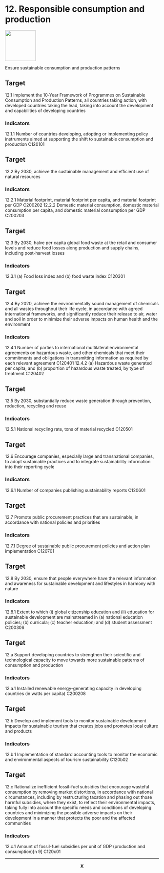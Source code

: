 # 12. Responsible consumption and production

<img src=https://theo-armour.github.io/sdg-2021/images/sdg-icons/E_SDG_Icons-12.jpg width=100 >

Ensure sustainable consumption and production patterns


## Target

12.1 Implement the 10‑Year Framework of Programmes on Sustainable Consumption and Production Patterns, all countries taking action, with developed countries taking the lead, taking into account the development and capabilities of developing countries

### Indicators

12.1.1 Number of countries developing, adopting or implementing policy instruments aimed at supporting the shift to sustainable consumption and production C120101
## Target

12.2 By 2030, achieve the sustainable management and efficient use of natural resources

### Indicators

12.2.1 Material footprint, material footprint per capita, and material footprint per GDP C200202
12.2.2 Domestic material consumption, domestic material consumption per capita, and domestic material consumption per GDP C200203
## Target

12.3 By 2030, halve per capita global food waste at the retail and consumer levels and reduce food losses along production and supply chains, including post-harvest losses

### Indicators

12.3.1 (a) Food loss index and (b) food waste index C120301
## Target

12.4 By 2020, achieve the environmentally sound management of chemicals and all wastes throughout their life cycle, in accordance with agreed international frameworks, and significantly reduce their release to air, water and soil in order to minimize their adverse impacts on human health and the environment

### Indicators

12.4.1 Number of parties to international multilateral environmental agreements on hazardous waste, and other chemicals that meet their commitments and obligations in transmitting information as required by each relevant agreement C120401
12.4.2 (a) Hazardous waste generated per capita; and (b) proportion of hazardous waste treated, by type of treatment C120402
## Target

12.5 By 2030, substantially reduce waste generation through prevention, reduction, recycling and reuse

### Indicators

12.5.1 National recycling rate, tons of material recycled C120501
## Target

12.6 Encourage companies, especially large and transnational companies, to adopt sustainable practices and to integrate sustainability information into their reporting cycle

### Indicators

12.6.1 Number of companies publishing sustainability reports C120601
## Target

12.7 Promote public procurement practices that are sustainable, in accordance with national policies and priorities

### Indicators

12.7.1 Degree of sustainable public procurement policies and action plan implementation C120701
## Target

12.8 By 2030, ensure that people everywhere have the relevant information and awareness for sustainable development and lifestyles in harmony with nature

### Indicators

12.8.1 Extent to which (i) global citizenship education and (ii) education for sustainable development are mainstreamed in (a) national education policies; (b) curricula; (c) teacher education; and (d) student assessment C200306
## Target

12.a Support developing countries to strengthen their scientific and technological capacity to move towards more sustainable patterns of consumption and production

### Indicators

12.a.1 Installed renewable energy-generating capacity in developing countries (in watts per capita) C200208
## Target

12.b Develop and implement tools to monitor sustainable development impacts for sustainable tourism that creates jobs and promotes local culture and products

### Indicators

12.b.1 Implementation of standard accounting tools to monitor the economic and environmental aspects of tourism sustainability C120b02
## Target

12.c Rationalize inefficient fossil-fuel subsidies that encourage wasteful consumption by removing market distortions, in accordance with national circumstances, including by restructuring taxation and phasing out those harmful subsidies, where they exist, to reflect their environmental impacts, taking fully into account the specific needs and conditions of developing countries and minimizing the possible adverse impacts on their development in a manner that protects the poor and the affected communities

### Indicators

12.c.1 Amount of fossil-fuel subsidies per unit of GDP (production and consumption)[n 9] C120c01

***

<center title="Hello! Click me to go up to the top" ><a class=aDingbat href=javascript:window.scrollTo(0,0);> ❦ </a></center>
